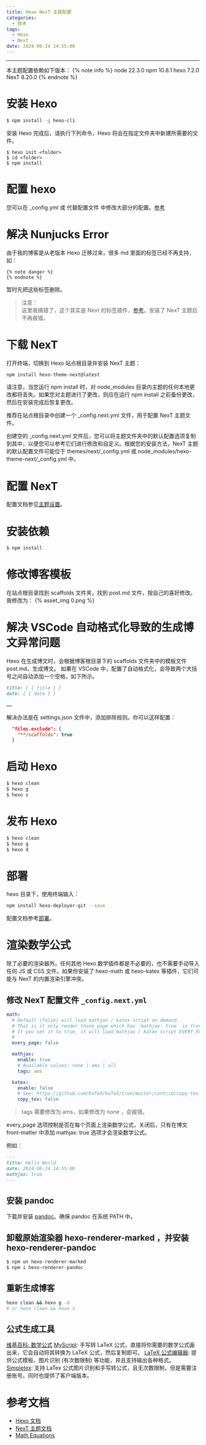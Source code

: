 ```yaml
---
title: Hexo NexT 主题配置
categories:
  - 技术
tags:
  - Hexo
  - Next
date: 2024-06-24 14:55:00
---
```


---

本主题配置依赖如下版本：
{% note info %}
node 22.3.0
npm 10.8.1
hexo 7.2.0
NexT 8.20.0
{% endnote %}

# 安装 Hexo

```bash
$ npm install -g hexo-cli
```

<!-- more -->

安装 Hexo 完成后，请执行下列命令，Hexo 将会在指定文件夹中新建所需要的文件。

```
$ hexo init <folder>
$ cd <folder>
$ npm install
```

# 配置 hexo

您可以在 \_config.yml 或 代替配置文件 中修改大部分的配置。[参考](https://hexo.io/zh-cn/docs/configuration)

# 解决 Nunjucks Error

由于我的博客是从老版本 Hexo 迁移过来，很多 md 里面的标签已经不再支持，如：

```
{% note danger %}
{% endnote %}
```

暂时先把这些标签删除。

> 注意：  
> 这里我搞错了，这个其实是 Next 的标签插件，[参考](https://theme-next.js.org/docs/tag-plugins/note)。安装了 NexT 主题后不再报错。

# 下载 NexT

打开终端，切换到 Hexo 站点根目录并安装 NexT 主题：

```bash
npm install hexo-theme-next@latest
```

请注意，当您运行 npm install 时，对 node_modules 目录内主题的任何本地更改都将丢失。如果您对主题进行了更改，则应在运行 npm install 之前备份更改，然后在安装完成后恢复更改。

推荐在站点根目录中创建一个 \_config.next.yml 文件，用于配置 NexT 主题文件。

创建空的 \_config.next.yml 文件后，您可以将主题文件夹中的默认配置选项复制到其中，以便您可以参考它们进行修改和自定义。根据您的安装方法，NexT 主题的默认配置文件可能位于 themes/next/\_config.yml 或 node_modules/hexo-theme-next/\_config.yml 中。

# 配置 NexT

配置文档参见[主题设置](https://theme-next.js.org/docs/theme-settings/)。

# 安装依赖

```bash
$ npm install
```

# 修改博客模板

在站点根目录找到 scaffolds 文件夹，找到 post.md 文件，按自己的喜好修改。我修改为：
{% asset_img 0.png %}

# 解决 VSCode 自动格式化导致的生成博文异常问题

Hexo 在生成博文时，会根据博客根目录下的 scaffolds 文件夹中的模板文件 post.md，生成博文。
如果在 VSCode 中，配置了自动格式化，会导致两个大括号之间自动添加一个空格，如下所示。

```md
title: { { title } }
date: { { date } }

……
```

解决办法是在 settings.json 文件中，添加排除规则。你可以这样配置：

```json
  "files.exclude": {
    "**/scaffolds": true
  }
```

# 启动 Hexo

```bash
$ hexo clean
$ hexo g
$ hexo s
```

# 发布 Hexo

```bash
$ hexo clean
$ hexo g
$ hexo d
```

# 部署

hexo 目录下，使用终端输入：

```bash
npm install hexo-deployer-git --save
```

配置文档参考[部署](https://hexo.io/zh-cn/docs/one-command-deployment)。

# 渲染数学公式

除了必要的渲染器外，任何其他 Hexo 数学插件都是不必要的，也不需要手动导入任何 JS 或 CSS 文件。如果你安装了 hexo-math 或 hexo-katex 等插件，它们可能与 NexT 的内置渲染引擎冲突。

## 修改 NexT 配置文件 `_config.next.yml`

```yml
math:
  # Default (false) will load mathjax / katex script on demand.
  # That is it only render those page which has `mathjax: true` in front-matter.
  # If you set it to true, it will load mathjax / katex script EVERY PAGE.
  #
  every_page: false

  mathjax:
    enable: true
    # Available values: none | ams | all
    tags: ams

  katex:
    enable: false
    # See: https://github.com/KaTeX/KaTeX/tree/master/contrib/copy-tex
    copy_tex: false
```

> tags 需要修改为 ams，如果修改为 none ，会报错。

every_page 选项控制是否在每个页面上渲染数学公式，关闭后，只有在博文 front-matter 中添加 mathjax: true 选项才会渲染数学公式。

例如：

```md
---
title: Hello World
date: 2024-06-24 14:55:00
mathjax: true
---
```

## 安装 pandoc

下载并安装 [pandoc](https://github.com/jgm/pandoc/blob/master/INSTALL.md)。确保 pandoc 在系统 PATH 中。

## 卸载原始渲染器 hexo-renderer-marked ，并安装 hexo-renderer-pandoc

```bash
$ npm un hexo-renderer-marked
$ npm i hexo-renderer-pandoc
```

## 重新生成博客

```bash
hexo clean && hexo g -d
# or hexo clean && hexo s
```

## 公式生成工具

[维基百科: 数学公式](https://zh.wikipedia.org/wiki/Help:%E6%95%B0%E5%AD%A6%E5%85%AC%E5%BC%8F)
[MyScript](https://webdemo.myscript.com/views/math/index.html): 手写转 LaTeX 公式，直接将你需要的数学公式画出来，它会自动将其转换为 LaTeX 公式，然后复制即可。
[LaTeX 公式编辑器](https://www.latexlive.com/home): 提供公式模板、图片识别 (有次数限制) 等功能，并且支持输出各种格式。
[Simpletex](https://simpletex.cn/ai/latex_ocr): 支持 LaTex 公式图片识别和手写转公式，且无次数限制，但是需要注册账号。同时也提供了客户端版本。

# 参考文档

- [Hexo 文档](https://hexo.io/zh-cn/docs/index.html)
- [NexT 主题文档](https://theme-next.js.org/docs/getting-started/)
- [Math Equations](https://theme-next.js.org/docs/third-party-services/math-equations)
